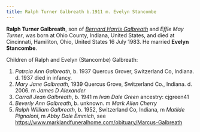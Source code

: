 ```yaml
---
title: Ralph Turner Galbreath b.1911 m. Evelyn Stancombe
---
```

**Ralph Turner Galbreath**, son of [*Bernard Harris Galbreath*](galbreath-bernard-harris-1889.md) and *Effie May Turner*, was born at Ohio County, Indiana, United States, and died at Cincinnati, Hamiliton, Ohio, United States 16 July 1983. He married **Evelyn Stancombe**.

Children of Ralph and Evelyn (Stancombe) Galbreath:

1. *Patrcia Ann Galbreath*, b. 1937 Quercus Grover, Switzerland Co, Indiana. d. 1937  died in infancy.
2. *Mary Jane Galbreath*, 1939  Quercus Grove, Switzerland Co., Indiana. d. 2006. m *James D Alexander*
3. *Carroll Jean Galbreath*, b. 1941 m *Ivan Dale Green*    ancestry: cjgreen41
4. *Beverly Ann Galbreath*, b. unknown. m *Mark Allen Cherry*
5. *Ralph William Galbreath*, b. 1952, Switzerland Co, Indiana, m *Matilde Pignoloni*, m *Abby Dale Emmich*, see https://www.marklandfuneralhome.com/obituary/Marcus-Galbreath
